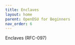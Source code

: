 ```yaml
---
title: Enclaves 
layout: home
parent: OpenDSU for Beginners
nav_order: 6
---
```


Enclaves (RFC-097)
